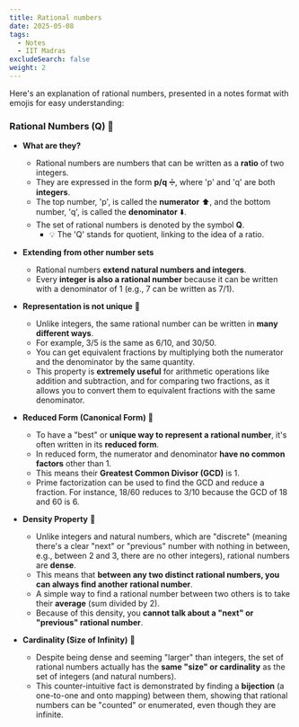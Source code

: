 ```yaml
---
title: Rational numbers
date: 2025-05-08
tags:
  - Notes 
  - IIT Madras
excludeSearch: false
weight: 2
---
```


Here's an explanation of rational numbers, presented in a notes format with emojis for easy understanding:

### Rational Numbers (Q) 💭

*   **What are they?**
    *   Rational numbers are numbers that can be written as a **ratio** of two integers.
    *   They are expressed in the form **p/q** ➗, where 'p' and 'q' are both **integers**.
    *   The top number, 'p', is called the **numerator** ⬆️, and the bottom number, 'q', is called the **denominator** ⬇️.
    *   The set of rational numbers is denoted by the symbol **Q**.
        *   💡 The 'Q' stands for quotient, linking to the idea of a ratio.

*   **Extending from other number sets**
    *   Rational numbers **extend natural numbers and integers**.
    *   Every **integer is also a rational number** because it can be written with a denominator of 1 (e.g., 7 can be written as 7/1).

*   **Representation is not unique** 🤔
    *   Unlike integers, the same rational number can be written in **many different ways**.
    *   For example, 3/5 is the same as 6/10, and 30/50.
    *   You can get equivalent fractions by multiplying both the numerator and the denominator by the same quantity.
    *   This property is **extremely useful** for arithmetic operations like addition and subtraction, and for comparing two fractions, as it allows you to convert them to equivalent fractions with the same denominator.

*   **Reduced Form (Canonical Form)** 🧩
    *   To have a "best" or **unique way to represent a rational number**, it's often written in its **reduced form**.
    *   In reduced form, the numerator and denominator **have no common factors** other than 1.
    *   This means their **Greatest Common Divisor (GCD)** is 1.
    *   Prime factorization can be used to find the GCD and reduce a fraction. For instance, 18/60 reduces to 3/10 because the GCD of 18 and 60 is 6.

*   **Density Property** 🌌
    *   Unlike integers and natural numbers, which are "discrete" (meaning there's a clear "next" or "previous" number with nothing in between, e.g., between 2 and 3, there are no other integers), rational numbers are **dense**.
    *   This means that **between any two distinct rational numbers, you can always find another rational number**.
    *   A simple way to find a rational number between two others is to take their **average** (sum divided by 2).
    *   Because of this density, you **cannot talk about a "next" or "previous" rational number**.

*   **Cardinality (Size of Infinity)** 📏
    *   Despite being dense and seeming "larger" than integers, the set of rational numbers actually has the **same "size" or cardinality** as the set of integers (and natural numbers).
    *   This counter-intuitive fact is demonstrated by finding a **bijection** (a one-to-one and onto mapping) between them, showing that rational numbers can be "counted" or enumerated, even though they are infinite.